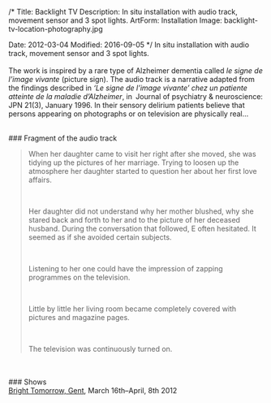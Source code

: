 /*
Title: Backlight TV
Description: In situ installation with audio track, movement sensor and 3 spot lights.
ArtForm: Installation
Image: backlight-tv-location-photography.jpg

Date: 2012-03-04
Modified: 2016-09-05
*/
In situ installation with audio track, movement sensor and 3 spot lights.  
<br>
The work is inspired by a rare type of 
 Alzheimer dementia called *le signe de l’image vivante* (picture sign). The audio track is a narrative adapted from the findings 
 described in *‘Le signe de l’image vivante’ chez un patiente atteinte de la maladie d’Alzheimer*, 
 in Journal of psychiatry & neuroscience: JPN 21(3), January 1996. In their sensory delirium patients believe that 
 persons appearing on photographs or on television are physically real...  

<br>
### Fragment of the audio track
<br>

<blockquote>
<p>When her daughter came to visit her right after she moved, she was tidying up the pictures of her marriage. Trying to loosen up the atmosphere her daughter started to question her about her first love affairs.</p>
<br>
<p>Her daughter did not understand why her mother blushed, why she stared back and forth to her and to the picture of her deceased husband. During the conversation that followed, E often hesitated. It seemed as if she avoided certain subjects.</p>
<br>
<p>Listening to her one could have the impression of zapping programmes on the television.</p>
<br>
<p>Little by little her living room became completely covered with pictures and magazine pages.</p>
<br>
<p>The television was continuously turned on.</p>
</blockquote>

<br>
<br>
### Shows
<br>
<a href="http://www.strictlyrabbit.be/curated-project/bright-tomorrow-2012/" target="_blank">Bright Tomorrow, Gent</a>, March 16th&ndash;April, 8th 2012